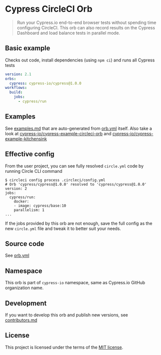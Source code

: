 # Cypress CircleCI Orb

> Run your Cypress.io end-to-end browser tests without spending time configuring CircleCI. This orb can also record results on the Cypress Dashboard and load balance tests in parallel mode.

## Basic example

Checks out code, install dependencies (using `npm ci`) and runs all Cypress tests

```yaml
version: 2.1
orbs:
  cypress: cypress-io/cypress@1.0.0
workflows:
  build:
    jobs:
      - cypress/run
```

## Examples

See [examples.md](examples.md) that are auto-generated from [orb.yml](orb.yml) itself. Also take a look at [cypress-io/cypress-example-circleci-orb](https://github.com/cypress-io/cypress-example-circleci-orb) and [cypress-io/cypress-example-kitchensink](https://github.com/cypress-io/cypress-example-kitchensink/pull/148/files)

## Effective config

From the user project, you can see fully resolved `circle.yml` code by running Circle CLI command

```
$ circleci config process .circleci/config.yml
# Orb 'cypress/cypress@1.0.0' resolved to 'cypress/cypress@1.0.0'
version: 2
jobs:
  cypress/run:
    docker:
    - image: cypress/base:10
    parallelism: 1
...
```

If the jobs provided by this orb are not enough, save the full config as the new `circle.yml` file and tweak it to better suit your needs.

## Source code

See [orb.yml](orb.yml)

## Namespace

This orb is part of `cypress-io` namespace, same as Cypress.io GitHub organization name.

## Development

If you want to develop this orb and publish new versions, see [contributors.md](contributors.md)

## License

This project is licensed under the terms of the [MIT license](/LICENSE.md).
